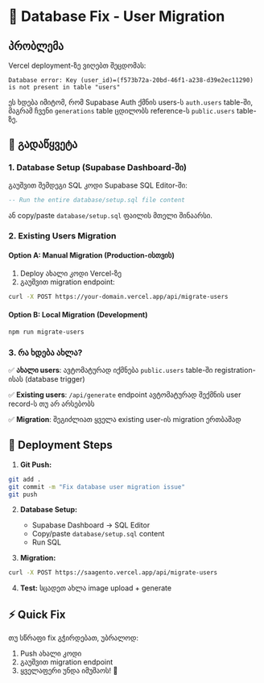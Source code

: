 # 🔧 Database Fix - User Migration

## პრობლემა
Vercel deployment-ზე ვიღებთ შეცდომას:
```
Database error: Key (user_id)=(f573b72a-20bd-46f1-a238-d39e2ec11290) is not present in table "users"
```

ეს ხდება იმიტომ, რომ Supabase Auth ქმნის users-ს `auth.users` table-ში, მაგრამ ჩვენი `generations` table ცდილობს reference-ს `public.users` table-ზე.

## 🔧 გადაწყვეტა

### 1. Database Setup (Supabase Dashboard-ში)

გაუშვით შემდეგი SQL კოდი Supabase SQL Editor-ში:

```sql
-- Run the entire database/setup.sql file content
```

ან copy/paste `database/setup.sql` ფაილის მთელი შინაარსი.

### 2. Existing Users Migration

#### Option A: Manual Migration (Production-ისთვის)

1. Deploy ახალი კოდი Vercel-ზე
2. გაუშვით migration endpoint:

```bash
curl -X POST https://your-domain.vercel.app/api/migrate-users
```

#### Option B: Local Migration (Development)

```bash
npm run migrate-users
```

### 3. რა ხდება ახლა?

✅ **ახალი users**: ავტომატურად იქმნება `public.users` table-ში registration-ისას (database trigger)

✅ **Existing users**: `/api/generate` endpoint ავტომატურად შექმნის user record-ს თუ არ არსებობს

✅ **Migration**: შეგიძლიათ ყველა existing user-ის migration ერთბაშად

## 🚀 Deployment Steps

1. **Git Push:**
```bash
git add .
git commit -m "Fix database user migration issue"
git push
```

2. **Database Setup:**
   - Supabase Dashboard → SQL Editor
   - Copy/paste `database/setup.sql` content
   - Run SQL

3. **Migration:**
```bash
curl -X POST https://saagento.vercel.app/api/migrate-users
```

4. **Test:** სცადეთ ახლა image upload + generate

## ⚡ Quick Fix

თუ სწრაფი fix გჭირდებათ, უბრალოდ:

1. Push ახალი კოდი
2. გაუშვით migration endpoint
3. ყველაფერი უნდა იმუშაოს! 🎉
